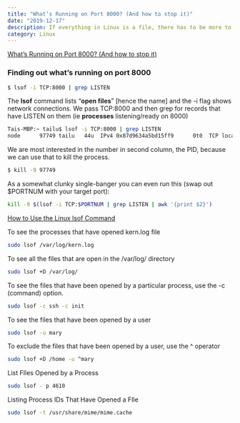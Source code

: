 ```yaml
---
title: "What’s Running on Port 8000? (And how to stop it)"
date: "2019-12-17"
description: If everything in Linux is a file, there has to be more to it than just files on your hard drive. This tutorial will show you how to use lsof to see all the other devices and processes that are being handled as files.
category: Linux
---
```


[What’s Running on Port 8000? (And how to stop it)](https://medium.com/@valgaze/utility-post-whats-running-on-port-8000-and-how-to-stop-it-2ed771fbb422)

### Finding out what’s running on port 8000

```bash
$ lsof -i TCP:8000 | grep LISTEN
```

The **lsof** command lists “**open files**” [hence the name] and the -i flag shows network connections. We pass TCP:8000 and then grep for records that have LISTEN on them (ie **processes** listening/ready on 8000)

```bash
Tais-MBP:~ tailu$ lsof -i TCP:8000 | grep LISTEN
node      97749 tailu   44u  IPv4 0x87d9634a5bd15ff9      0t0  TCP localhost:irdmi (LISTEN)
```

We are most interested in the number in second column, the PID, because we can use that to kill the process.

```bash
$ kill -9 97749
```

As a somewhat clunky single-banger you can even run this (swap out $PORTNUM with your target port):

```bash
kill -9 $(lsof -i TCP:$PORTNUM | grep LISTEN | awk '{print $2}')
```

[How to Use the Linux lsof Command](https://www.howtogeek.com/426031/how-to-use-the-linux-lsof-command/)

To see the processes that have opened kern.log file

```bash
sudo lsof /var/log/kern.log
```

To see all the files that are open in the /var/log/ directory

```bash
sudo lsof +D /var/log/
```

To see the files that have been opened by a particular process, use the -c (command) option.

```bash
sudo lsof -c ssh -c init
```

To see the files that have been opened by a user

```bash
sudo lsof -u mary
```

To exclude the files that have been opened by a user, use the ^  operator

```bash
sudo lsof +D /home -u ^mary
```

List FIles Opened by a Process

```bash
sudo lsof - p 4610
```

Listing Process IDs That Have Opened a FIle

```bash
sudo lsof -t /usr/share/mime/mime.cache
```

